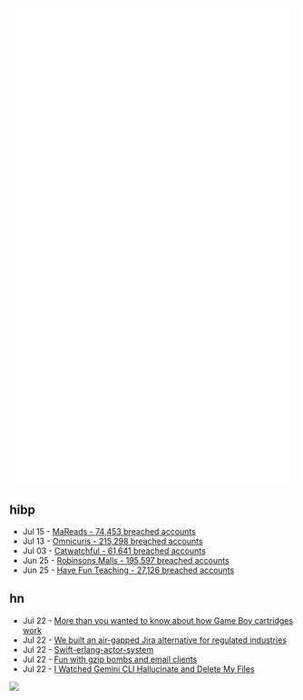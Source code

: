 ![Metrics](https://raw.githubusercontent.com/phixion/phixion/master/metrics.svg)

## hibp

<!--
for https://github.com/phixion/phixion/blob/main/.github/workflows/feeds.yml
-->
<!--START_SECTION:haveibeenpwnd-->
- Jul 15 - [MaReads - 74,453 breached accounts](https://haveibeenpwned.com/Breach/MaReads)
- Jul 13 - [Omnicuris - 215,298 breached accounts](https://haveibeenpwned.com/Breach/Omnicuris)
- Jul 03 - [Catwatchful - 61,641 breached accounts](https://haveibeenpwned.com/Breach/Catwatchful)
- Jun 25 - [Robinsons Malls - 195,597 breached accounts](https://haveibeenpwned.com/Breach/RobinsonsMalls)
- Jun 25 - [Have Fun Teaching - 27,126 breached accounts](https://haveibeenpwned.com/Breach/HaveFunTeaching)
<!--END_SECTION:haveibeenpwnd-->

## hn

<!--
for https://github.com/phixion/phixion/blob/main/.github/workflows/feeds.yml
-->
<!--START_SECTION:hn-->
- Jul 22 - [More than you wanted to know about how Game Boy cartridges work](https://abc.decontextualize.com/more-than-you-wanted-to-know/)
- Jul 22 - [We built an air-gapped Jira alternative for regulated industries](https://plane.so/blog/everything-you-need-to-know-about-plane-air-gapped)
- Jul 22 - [Swift-erlang-actor-system](https://forums.swift.org/t/introducing-swift-erlang-actor-system/81248)
- Jul 22 - [Fun with gzip bombs and email clients](https://www.grepular.com/Fun_with_Gzip_Bombs_and_Email_Clients)
- Jul 22 - [I Watched Gemini CLI Hallucinate and Delete My Files](https://anuraag2601.github.io/gemini_cli_disaster.html)
<!--END_SECTION:hn-->

<!--
for https://yhype.me
-->
![](https://hit.yhype.me/github/profile?user_id=13013670)
